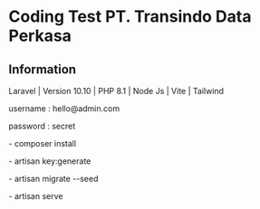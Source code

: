 <h1>Coding Test PT. Transindo Data Perkasa</h1>
<h2>Information</h2>
<p>
    Laravel | Version 10.10 | PHP 8.1 | Node Js | Vite | Tailwind
</p>
<p>
    username : hello@admin.com
</p>
<p>
    password : secret
</p>

<p>
    - composer install
</p>
<p>
    - artisan key:generate
</p>
<p>
    - artisan migrate --seed
</p>

<p>
    - artisan serve
</p>
